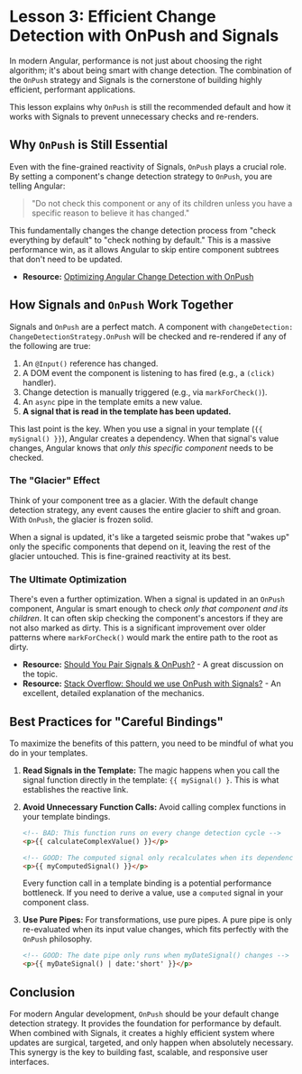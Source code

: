 # Lesson 3: Efficient Change Detection with OnPush and Signals

In modern Angular, performance is not just about choosing the right algorithm; it's about being smart with change detection. The combination of the `OnPush` strategy and Signals is the cornerstone of building highly efficient, performant applications.

This lesson explains why `OnPush` is still the recommended default and how it works with Signals to prevent unnecessary checks and re-renders.

## Why `OnPush` is Still Essential

Even with the fine-grained reactivity of Signals, `OnPush` plays a crucial role. By setting a component's change detection strategy to `OnPush`, you are telling Angular:

> "Do not check this component or any of its children unless you have a specific reason to believe it has changed."

This fundamentally changes the change detection process from "check everything by default" to "check nothing by default." This is a massive performance win, as it allows Angular to skip entire component subtrees that don't need to be updated.

- **Resource:** [Optimizing Angular Change Detection with OnPush](https://dev.to/atheodosiou/optimizing-angular-change-detection-with-onpush-skipping-subtrees-for-performance-45md)

## How Signals and `OnPush` Work Together

Signals and `OnPush` are a perfect match. A component with `changeDetection: ChangeDetectionStrategy.OnPush` will be checked and re-rendered if any of the following are true:

1.  An `@Input()` reference has changed.
2.  A DOM event the component is listening to has fired (e.g., a `(click)` handler).
3.  Change detection is manually triggered (e.g., via `markForCheck()`).
4.  An `async` pipe in the template emits a new value.
5.  **A signal that is read in the template has been updated.**

This last point is the key. When you use a signal in your template (`{{ mySignal() }}`), Angular creates a dependency. When that signal's value changes, Angular knows that *only this specific component* needs to be checked.

### The "Glacier" Effect

Think of your component tree as a glacier. With the default change detection strategy, any event causes the entire glacier to shift and groan. With `OnPush`, the glacier is frozen solid.

When a signal is updated, it's like a targeted seismic probe that "wakes up" only the specific components that depend on it, leaving the rest of the glacier untouched. This is fine-grained reactivity at its best.

### The Ultimate Optimization

There's even a further optimization. When a signal is updated in an `OnPush` component, Angular is smart enough to check *only that component and its children*. It can often skip checking the component's ancestors if they are not also marked as dirty. This is a significant improvement over older patterns where `markForCheck()` would mark the entire path to the root as dirty.

- **Resource:** [Should You Pair Signals & OnPush?](https://dev.to/this-is-angular/should-you-pair-signals-onpush-1jko) - A great discussion on the topic.
- **Resource:** [Stack Overflow: Should we use OnPush with Signals?](https://www.reddit.com/r/Angular2/comments/1ihk8vl/should_we_use_changedetectionstrategyonpush_with/) - An excellent, detailed explanation of the mechanics.

## Best Practices for "Careful Bindings"

To maximize the benefits of this pattern, you need to be mindful of what you do in your templates.

1.  **Read Signals in the Template:** The magic happens when you call the signal function directly in the template: `{{ mySignal() }`. This is what establishes the reactive link.

2.  **Avoid Unnecessary Function Calls:** Avoid calling complex functions in your template bindings.
    ```html
    <!-- BAD: This function runs on every change detection cycle -->
    <p>{{ calculateComplexValue() }}</p>

    <!-- GOOD: The computed signal only recalculates when its dependencies change -->
    <p>{{ myComputedSignal() }}</p>
    ```
    Every function call in a template binding is a potential performance bottleneck. If you need to derive a value, use a `computed` signal in your component class.

3.  **Use Pure Pipes:** For transformations, use pure pipes. A pure pipe is only re-evaluated when its input value changes, which fits perfectly with the `OnPush` philosophy.
    ```html
    <!-- GOOD: The date pipe only runs when myDateSignal() changes -->
    <p>{{ myDateSignal() | date:'short' }}</p>
    ```

## Conclusion

For modern Angular development, `OnPush` should be your default change detection strategy. It provides the foundation for performance by default. When combined with Signals, it creates a highly efficient system where updates are surgical, targeted, and only happen when absolutely necessary. This synergy is the key to building fast, scalable, and responsive user interfaces.